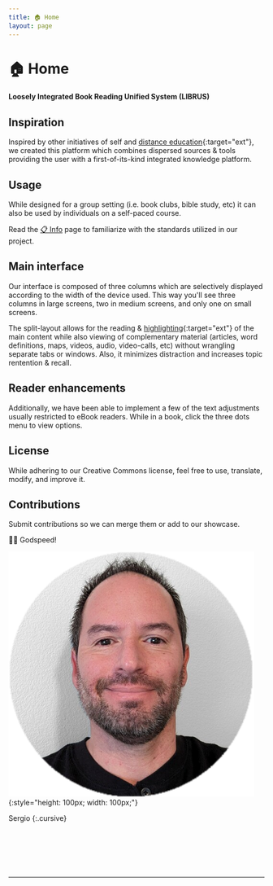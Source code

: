 ```yaml
---
title: 🏠 Home
layout: page
---
```


# 🏠 Home

**Loosely Integrated Book Reading Unified System (LIBRUS)**

## Inspiration

Inspired by other initiatives of self and [distance education](https://en.m.wikipedia.org/wiki/Distance_education){:target="ext"}, we created this platform which combines dispersed sources & tools providing the user with a first-of-its-kind integrated knowledge platform. 

## Usage

While designed for a group setting (i.e. book clubs, bible study, etc) it can also be used by individuals on a self-paced course.

Read the [📋 Info](./2-info.md) page to familiarize with the standards utilized in our project.

## Main interface

Our interface is composed of three columns which are selectively displayed according to the width of the device used. This way you'll see three columns in large screens, two in medium screens, and only one on small screens.

The split-layout allows for the reading & [highlighting](https://web.hypothes.is/everyone/){:target="ext"} of the main content while also viewing of complementary material (articles, word definitions, maps, videos, audio, video-calls, etc) without wrangling separate tabs or windows. Also, it minimizes distraction and increases topic rentention & recall.

## Reader enhancements

Additionally, we have been able to implement a few of the text adjustments usually restricted to eBook readers. While in a book, click the three dots menu to view options.

## License

While adhering to our Creative Commons license, feel free to use, translate, modify, and improve it.

## Contributions

Submit contributions so we can merge them or add to our showcase.

🙏🏼 Godspeed!  

![baldy](./framework/me-dec-2023.jpg){:style="height: 100px; width: 100px;"}

Sergio
{:.cursive}

<p>&nbsp;</p>
<p>&nbsp;</p>
<p>&nbsp;</p>

---

<br>